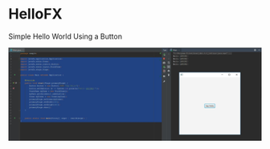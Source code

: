# HelloFX

Simple Hello World Using a Button

![](https://github.com/melvincabatuan/HelloFX/blob/master/HelloFX.JPG)

